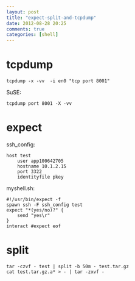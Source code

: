 ```yaml
---
layout: post
title: "expect-split-and-tcpdump"
date: 2012-08-28 20:25
comments: true
categories: [shell]
---
```


# tcpdump
  
    tcpdump -x -vv  -i en0 "tcp port 8001"

SuSE:    

    tcpdump port 8001 -X -vv
    
# expect

ssh_config:
    
    host test
        user app100642705
        hostname 10.1.2.15 
        port 3322
        identityfile pkey

myshell.sh:

    #!/usr/bin/expect -f
    spawn ssh -F ssh_config test
    expect "*(yes/no)?" {
        send "yes\r"
    }
    interact #expect eof

# split

    tar -czvf - test | split -b 50m - test.tar.gz
    cat test.tar.gz.a* > - | tar -zxvf - 